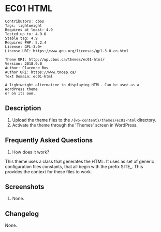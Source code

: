 # EC01 HTML

```
Contributors: cbos
Tags: lightweight
Requires at least: 4.9
Tested up to: 4.9.6
Stable tag: 4.9
Requires PHP: 5.2.4
License: GPL-3.0+
License URI: https://www.gnu.org/licenses/gpl-3.0.en.html

Theme URI: http://wp.cbos.ca/themes/ec01-html/
Version: 2018.9.0
Author: Clarence Bos
Author URI: https://www.tnoep.ca/
Text Domain: ec01-html

A lightweight alternative to displaying HTML. Can be used as a WordPress theme
or on its own.
```

## Description

1. Upload the theme files to the `/{wp-content}/themes/ec01-html` directory.
2. Activate the theme through the 'Themes' screen in WordPress.

## Frequently Asked Questions

1. How does it work?

This theme uses a class that generates the HTML. It uses as set of generic
configuration files constants, that all begin with the prefix SITE_.
This provides the context for these files to work.

## Screenshots

1. None.

## Changelog

None.
